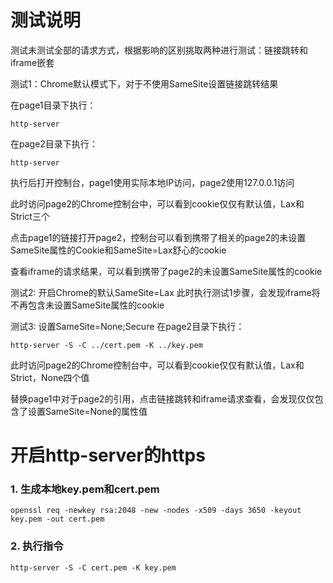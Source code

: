 # 测试说明
测试未测试全部的请求方式，根据影响的区别挑取两种进行测试：链接跳转和iframe嵌套

测试1：Chrome默认模式下，对于不使用SameSite设置链接跳转结果

在page1目录下执行：
```
http-server
```
在page2目录下执行：
```
http-server
```
执行后打开控制台，page1使用实际本地IP访问，page2使用127.0.0.1访问

此时访问page2的Chrome控制台中，可以看到cookie仅仅有默认值，Lax和Strict三个

点击page1的链接打开page2，控制台可以看到携带了相关的page2的未设置SameSite属性的Cookie和SameSite=Lax舒心的cookie

查看iframe的请求结果，可以看到携带了page2的未设置SameSite属性的cookie

测试2: 开启Chrome的默认SameSite=Lax
此时执行测试1步骤，会发现iframe将不再包含未设置SameSite属性的cookie

测试3: 设置SameSite=None;Secure
在page2目录下执行：
```
http-server -S -C ../cert.pem -K ../key.pem
```
此时访问page2的Chrome控制台中，可以看到cookie仅仅有默认值，Lax和Strict，None四个值

替换page1中对于page2的引用，点击链接跳转和iframe请求查看，会发现仅仅包含了设置SameSite=None的属性值


# 开启http-server的https
### 1. 生成本地key.pem和cert.pem
``` 
openssl req -newkey rsa:2048 -new -nodes -x509 -days 3650 -keyout key.pem -out cert.pem
```
### 2. 执行指令
```
http-server -S -C cert.pem -K key.pem
```